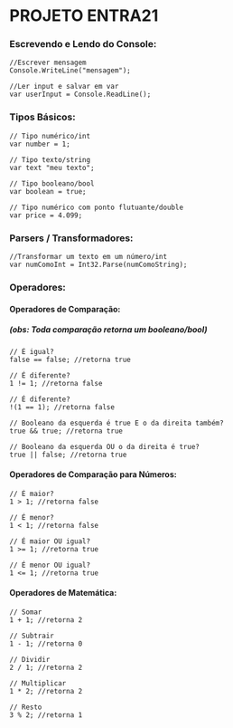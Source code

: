 # **PROJETO ENTRA21**

### Escrevendo e Lendo do Console:

    //Escrever mensagem
    Console.WriteLine("mensagem");
    
    //Ler input e salvar em var
    var userInput = Console.ReadLine();

### Tipos Básicos:

    // Tipo numérico/int
    var number = 1;

    // Tipo texto/string
    var text "meu texto";

    // Tipo booleano/bool
    var boolean = true;

    // Tipo numérico com ponto flutuante/double
    var price = 4.099;

### Parsers / Transformadores:

    //Transformar um texto em um número/int
    var numComoInt = Int32.Parse(numComoString);

### Operadores:
#### Operadores de Comparação:
##### (obs: Toda comparação retorna um booleano/bool)

    // É igual?
    false == false; //retorna true
    
    // É diferente?
    1 != 1; //retorna false

    // É diferente?
    !(1 == 1); //retorna false

    // Booleano da esquerda é true E o da direita também?
    true && true; //retorna true

    // Booleano da esquerda OU o da direita é true?
    true || false; //retorna true

#### Operadores de Comparação para Números:

    // É maior?
    1 > 1; //retorna false
    
    // É menor?
    1 < 1; //retorna false

    // É maior OU igual?
    1 >= 1; //retorna true

    // É menor OU igual?
    1 <= 1; //retorna true

#### Operadores de Matemática:

    // Somar
    1 + 1; //retorna 2

    // Subtrair
    1 - 1; //retorna 0

    // Dividir
    2 / 1; //retorna 2

    // Multiplicar
    1 * 2; //retorna 2

    // Resto
    3 % 2; //retorna 1